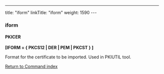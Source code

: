 ---
title: "iform"
linkTitle: "iform"
weight: 1590
--- <span id="iform"></span>

### iform

#### PKICER

****[IFORM = { PKCS12 &#124; DER &#124; PEM &#124; PKCST } ]****

Format for the certificate to be imported. Used in PKIUTIL tool.

[Return to Command index](../../)
